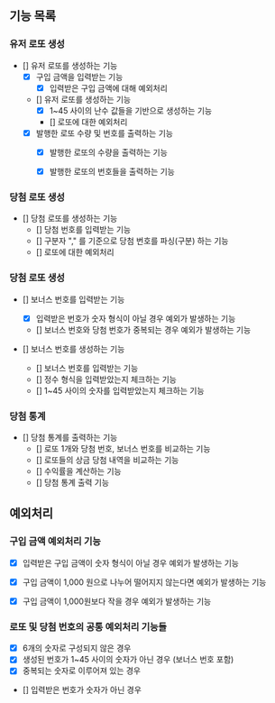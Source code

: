 
## 기능 목록

### 유저 로또 생성
- [] 유저 로또를 생성하는 기능
  - [X] 구입 금액을 입력받는 기능
    - [X] 입력받은 구입 금액에 대해 예외처리
  - [] 유저 로또를 생성하는 기능
    - [X] 1~45 사이의 난수 값들을 기반으로 생성하는 기능
    - [] 로또에 대한 예외처리
  - [X] 발행한 로또 수량 및 번호를 출력하는 기능
    - [X] 발행한 로또의 수량을 출력하는 기능
    - [X] 발행한 로또의 번호들을 출력하는 기능


### 당첨 로또 생성
- [] 당첨 로또를 생성하는 기능
  - [] 당첨 번호를 입력받는 기능
  - [] 구분자 "," 를 기준으로 당첨 번호를 파싱(구분) 하는 기능
  - [] 로또에 대한 예외처리


### 당첨 로또 생성
- [] 보너스 번호를 입력받는 기능
  - [X] 입력받은 번호가 숫자 형식이 아닐 경우 예외가 발생하는 기능
  - [] 보너스 번호와 당첨 번호가 중복되는 경우 예외가 발생하는 기능

- [] 보너스 번호를 생성하는 기능
  - [] 보너스 번호를 입력받는 기능
  - [] 정수 형식을 입력받았는지 체크하는 기능
  - [] 1~45 사이의 숫자를 입력받았는지 체크하는 기능


### 당첨 통계
- [] 당첨 통계를 출력하는 기능
  - [] 로또 1개와 당첨 번호, 보너스 번호를 비교하는 기능
  - [] 로또들의 상금 당첨 내역을 비교하는 기능
  - [] 수익률을 계산하는 기능
  - [] 당첨 통계 출력 기능



## 예외처리 
### 구입 금액 예외처리 기능
- [X] 입력받은 구입 금액이 숫자 형식이 아닐 경우 예외가 발생하는 기능
- [X] 구입 금액이 1,000 원으로 나누어 떨어지지 않는다면 예외가 발생하는 기능
- [X] 구입 금액이 1,000원보다 작을 경우 예외가 발생하는 기능


### 로또 및 당첨 번호의 공통 예외처리 기능들
- [X] 6개의 숫자로 구성되지 않은 경우
- [X] 생성된 번호가 1~45 사이의 숫자가 아닌 경우 (보너스 번호 포함)
- [X] 중복되는 숫자로 이루어져 있는 경우
- [] 입력받은 번호가 숫자가 아닌 경우